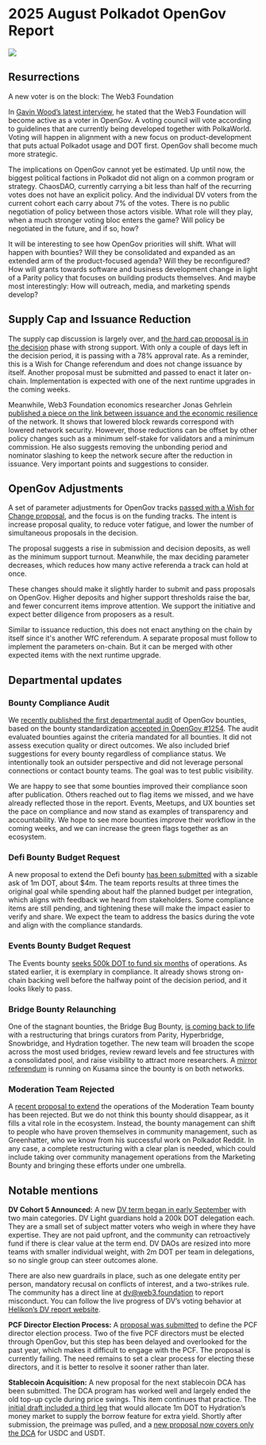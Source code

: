# 2025 August Polkadot OpenGov Report

![](/img/2025-08-governance-report/resurrections.png)

## Resurrections

A new voter is on the block: The Web3 Foundation

In [Gavin Wood’s latest interview](https://www.youtube.com/live/MR5IJwRd-Ww?si=zEho1xi5Fc54_ME6), he stated that the Web3 Foundation will become active as a voter in OpenGov. A voting council will vote according to guidelines that are currently being developed together with PolkaWorld. Voting will happen in alignment with a new focus on product-development that puts actual Polkadot usage and DOT first. OpenGov shall become much more strategic.

The implications on OpenGov cannot yet be estimated. Up until now, the biggest political factions in Polkadot did not align on a common program or strategy. ChaosDAO, currently carrying a bit less than half of the recurring votes does not have an explicit policy. And the individual DV voters from the current cohort each carry about 7% of the votes. There is no public negotiation of policy between those actors visible. What role will they play, when a much stronger voting bloc enters the game? Will policy be negotiated in the future, and if so, how?

It will be interesting to see how OpenGov priorities will shift. What will happen with bounties? Will they be consolidated and expanded as an extended arm of the product-focused agenda? Will they be reconfigured? How will grants towards software and business development change in light of a Parity policy that focuses on building products themselves. And maybe most interestingly: How will outreach, media, and marketing spends develop?

## Supply Cap and Issuance Reduction

The supply cap discussion is largely over, and [the hard cap proposal is in the decision](https://polkadot.subsquare.io/referenda/1710) phase with strong support. With only a couple of days left in the decision period, it is passing with a 78% approval rate. As a reminder, this is a Wish for Change referendum and does not change issuance by itself. Another proposal must be submitted and passed to enact it later on-chain. Implementation is expected with one of the next runtime upgrades in the coming weeks.

Meanwhile, Web3 Foundation economics researcher Jonas Gehrlein [published a piece on the link between issuance and the economic resilience](https://forum.polkadot.network/t/polkadots-economic-resilience-and-the-role-of-inflation/14515) of the network. It shows that lowered block rewards correspond with lowered network security. However, those reductions can be offset by other policy changes such as a minimum self-stake for validators and a minimum commission. He also suggests removing the unbonding period and nominator slashing to keep the network secure after the reduction in issuance. Very important points and suggestions to consider.

## OpenGov Adjustments

A set of parameter adjustments for OpenGov tracks [passed with a Wish for Change proposal](https://polkadot.subsquare.io/referenda/1701), and the focus is on the funding tracks. The intent is increase proposal quality, to reduce voter fatigue, and lower the number of simultaneous proposals in the decision.

The proposal suggests a rise in submission and decision deposits, as well as the minimum support turnout. Meanwhile, the max deciding parameter decreases, which reduces how many active referenda a track can hold at once.

These changes should make it slightly harder to submit and pass proposals on OpenGov. Higher deposits and higher support thresholds raise the bar, and fewer concurrent items improve attention. We support the initiative and expect better diligence from proposers as a result.

Similar to issuance reduction, this does not enact anything on the chain by itself since it's another WfC referendum. A separate proposal must follow to implement the parameters on-chain. But it can be merged with other expected items with the next runtime upgrade.

## Departmental updates

### Bounty Compliance Audit

We [recently published the first departmental audit](https://forum.polkadot.network/t/bounty-compliance-audit-september-2025/) of OpenGov bounties, based on the bounty standardization [accepted in OpenGov #1254](https://polkadot.subsquare.io/referenda/1254). The audit evaluated bounties against the criteria mandated for all bounties. It did not assess execution quality or direct outcomes. We also included brief suggestions for every bounty regardless of compliance status. We intentionally took an outsider perspective and did not leverage personal connections or contact bounty teams. The goal was to test public visibility.

We are happy to see that some bounties improved their compliance soon after publication. Others reached out to flag items we missed, and we have already reflected those in the report. Events, Meetups, and UX bounties set the pace on compliance and now stand as examples of transparency and accountability. We hope to see more bounties improve their workflow in the coming weeks, and we can increase the green flags together as an ecosystem.

### Defi Bounty Budget Request

A new proposal to extend the Defi bounty [has been submitted](https://polkadot.subsquare.io/referenda/1743) with a sizable ask of 1m DOT, about $4m. The team reports results at three times the original goal while spending about half the planned budget per integration, which aligns with feedback we heard from stakeholders. Some compliance items are still pending, and tightening these will make the impact easier to verify and share. We expect the team to address the basics during the vote and align with the compliance standards.

### Events Bounty Budget Request

The Events bounty [seeks 500k DOT to fund six months](https://polkadot.subsquare.io/referenda/1734) of operations. As stated earlier, it is exemplary in compliance. It already shows strong on-chain backing well before the halfway point of the decision period, and it looks likely to pass.

### Bridge Bounty Relaunching

One of the stagnant bounties, the Bridge Bug Bounty, [is coming back to life](https://polkadot.subsquare.io/referenda/1732) with a restructuring that brings curators from Parity, Hyperbridge, Snowbridge, and Hydration together. The new team will broaden the scope across the most used bridges, review reward levels and fee structures with a consolidated pool, and raise visibility to attract more researchers. A [mirror referendum](https://kusama.subsquare.io/referenda/583) is running on Kusama since the bounty is on both networks.

### Moderation Team Rejected

A [recent proposal to extend](https://polkadot.subsquare.io/referenda/1698) the operations of the Moderation Team bounty has been rejected. But we do not think this bounty should disappear, as it fills a vital role in the ecosystem. Instead, the bounty management can shift to people who have proven themselves in community management, such as Greenhatter, who we know from his successful work on Polkadot Reddit. In any case, a complete restructuring with a clear plan is needed, which could include taking over community management operations from the Marketing Bounty and bringing these efforts under one umbrella.

## Notable mentions

**DV Cohort 5 Announced:** A new [DV term began in early September](https://medium.com/web3foundation/decentralized-voices-cohort-5-announced-45fbf1c017ad) with two main categories. DV Light guardians hold a 200k DOT delegation each. They are a small set of subject matter voters who weigh in where they have expertise. They are not paid upfront, and the community can retroactively fund if there is clear value at the term end.  DV DAOs are resized into more teams with smaller individual weight, with 2m DOT per team in delegations, so no single group can steer outcomes alone. 

There are also new guardrails in place, such as one delegate entity per person, mandatory recusal on conflicts of interest, and a two-strikes rule. The community has a direct line at [dv@web3.foundation](mailto:dv@web3.foundation) to report misconduct.  You can follow the live progress of DV’s voting behavior at [Helikon’s DV report website](https://www.notion.so/2025-08-Governance-Report-247fb5b66ded8039a9e3fb68870c3e36?pvs=21).

**PCF Director Election Process:** A [proposal was submitted](https://polkadot.subsquare.io/referenda/1737) to define the PCF director election process. Two of the five PCF directors must be elected through OpenGov, but this step has been delayed and overlooked for the past year, which makes it difficult to engage with the PCF. The proposal is currently failing. The need remains to set a clear process for electing these directors, and it is better to resolve it sooner rather than later.

**Stablecoin Acquisition:** A new proposal for the next stablecoin DCA has been submitted. The DCA program has worked well and largely ended the old top-up cycle during price swings. This item continues that practice. The [initial draft included a third leg](https://polkadot.subsquare.io/referenda/1728) that would allocate 1m DOT to Hydration’s money market to supply the borrow feature for extra yield. Shortly after submission, the preimage was pulled, and a [new proposal now covers only the DCA](https://polkadot.subsquare.io/referenda/1729) for USDC and USDT.